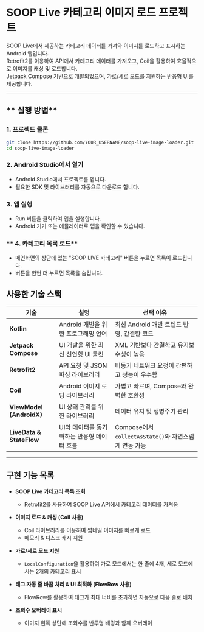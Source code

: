 # SOOP Live 카테고리 이미지 로드 프로젝트

SOOP Live에서 제공하는 카테고리 데이터를 가져와 이미지를 로드하고 표시하는 Android 앱입니다.  
Retrofit2를 이용하여 API에서 카테고리 데이터를 가져오고, Coil을 활용하여 효율적으로 이미지를 캐싱 및 로드합니다.  
Jetpack Compose 기반으로 개발되었으며, 가로/세로 모드를 지원하는 반응형 UI를 제공합니다.

---

## ** 실행 방법**

### **1. 프로젝트 클론**
```sh
git clone https://github.com/YOUR_USERNAME/soop-live-image-loader.git
cd soop-live-image-loader
```

### **2. Android Studio에서 열기**
- Android Studio에서 프로젝트를 엽니다.
- 필요한 SDK 및 라이브러리를 자동으로 다운로드 합니다.

### **3. 앱 실행**
- Run 버튼을 클릭하여 앱을 실행합니다.
- Android 기기 또는 에뮬레이터로 앱을 확인할 수 있습니다.

### ** 4. 카테고리 목록 로드**
- 메인화면의 상단에 있는 "SOOP LIVE 카테고리" 버튼을 누르면 목록이 로드됩니다.
- 버튼을 한번 더 누르면 목록을 숨깁니다.

## 사용한 기술 스택

| 기술 | 설명 | 선택 이유 |
|------|------|----------|
| **Kotlin** | Android 개발을 위한 프로그래밍 언어 | 최신 Android 개발 트렌드 반영, 간결한 코드 |
| **Jetpack Compose** | UI 개발을 위한 최신 선언형 UI 툴킷 | XML 기반보다 간결하고 유지보수성이 높음 |
| **Retrofit2** | API 요청 및 JSON 파싱 라이브러리 | 비동기 네트워크 요청이 간편하고 성능이 우수함 |
| **Coil** | Android 이미지 로딩 라이브러리 | 가볍고 빠르며, Compose와 완벽한 호환성 |
| **ViewModel (AndroidX)** | UI 상태 관리를 위한 라이브러리 | 데이터 유지 및 생명주기 관리 |
| **LiveData & StateFlow** | UI와 데이터를 동기화하는 반응형 데이터 흐름 | Compose에서 `collectAsState()`와 자연스럽게 연동 가능 |

---

## 구현 기능 목록

- **SOOP Live 카테고리 목록 조회**
    - Retrofit2를 사용하여 SOOP Live API에서 카테고리 데이터를 가져옴

- **이미지 로드 & 캐싱 (Coil 사용)**
    - Coil 라이브러리를 이용하여 썸네일 이미지를 빠르게 로드
    - 메모리 & 디스크 캐시 지원

- **가로/세로 모드 지원**
    - `LocalConfiguration`을 활용하여 가로 모드에서는 한 줄에 4개, 세로 모드에서는 2개의 카테고리 표시

- **태그 자동 줄 바꿈 처리 & UI 최적화 (FlowRow 사용)**
    - FlowRow를 활용하여 태그가 최대 너비를 초과하면 자동으로 다음 줄로 배치

- **조회수 오버레이 표시**
    - 이미지 왼쪽 상단에 조회수를 반투명 배경과 함께 오버레이


